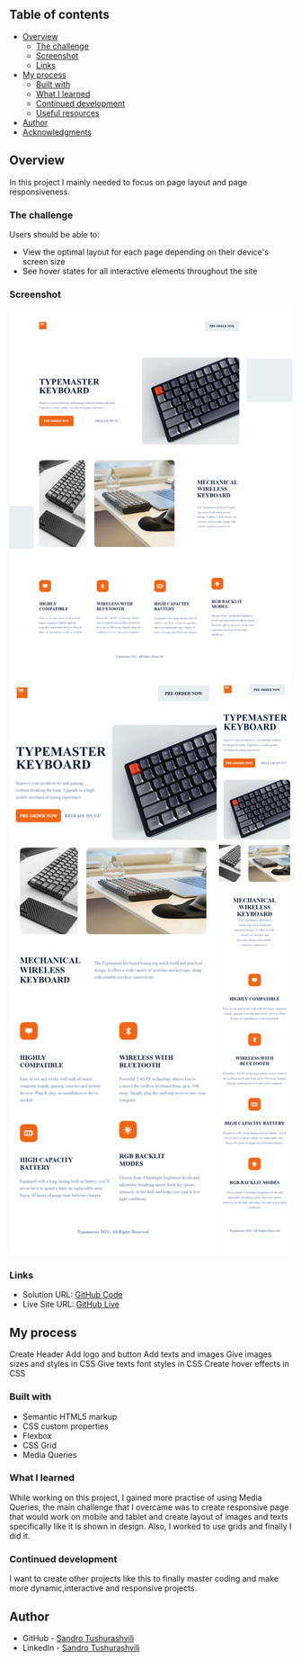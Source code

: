 ## Table of contents

- [Overview](#overview)
  - [The challenge](#the-challenge)
  - [Screenshot](#screenshot)
  - [Links](#links)
- [My process](#my-process)
  - [Built with](#built-with)
  - [What I learned](#what-i-learned)
  - [Continued development](#continued-development)
  - [Useful resources](#useful-resources)
- [Author](#author)
- [Acknowledgments](#acknowledgments)


## Overview

In this project I mainly needed to focus on page layout and page responsiveness.

### The challenge

Users should be able to:

- View the optimal layout for each page depending on their device's screen size
- See hover states for all interactive elements throughout the site

### Screenshot

![](./Images/Desktop-Image.png)
![](./Images/Tablet-Picutre.png)
![](./Images/Mobile-Picture.png)

### Links

- Solution URL: [GitHub Code](https://your-solution-url.com)
- Live Site URL: [GitHub Live](https://your-live-site-url.com)

## My process

Create Header
Add logo and button
Add texts and images
Give images sizes and styles in CSS
Give texts font styles in CSS
Create hover effects in CSS

### Built with

- Semantic HTML5 markup
- CSS custom properties
- Flexbox
- CSS Grid
- Media Queries

### What I learned

While working on this project, I gained more practise of using Media Queries, the main challenge that I overcame was to create responsive page that would work on mobile and tablet and create layout of images and texts specifically like it is shown in design. Also, I worked to use grids and finally I did it. 

### Continued development

I want to create other projects like this to finally master coding and make more dynamic,interactive and responsive projects.

## Author

- GitHub - [Sandro Tushurashvili](https://github.com/Tusho7)
- LinkedIn - [Sandro Tushurashvili](https://www.linkedin.com/in/sandro-tushurashvili/)